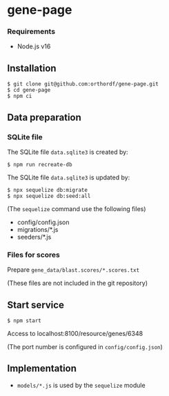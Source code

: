 # gene-page

### Requirements
* Node.js v16

## Installation
```
$ git clone git@github.com:orthordf/gene-page.git
$ cd gene-page
$ npm ci
```

## Data preparation

### SQLite file
The SQLite file `data.sqlite3` is created by:
```
$ npm run recreate-db
```

The SQLite file `data.sqlite3` is updated by:
```
$ npx sequelize db:migrate
$ npx sequelize db:seed:all
```
(The `sequelize` command use the following files)
* config/config.json
* migrations/*.js
* seeders/*.js

### Files for scores
Prepare `gene_data/blast.scores/*.scores.txt`

(These files are not included in the git repository)

## Start service

```
$ npm start
```

Access to localhost:8100/resource/genes/6348

(The port number is configured in `config/config.json`)

## Implementation
* `models/*.js` is used by the `sequelize` module
